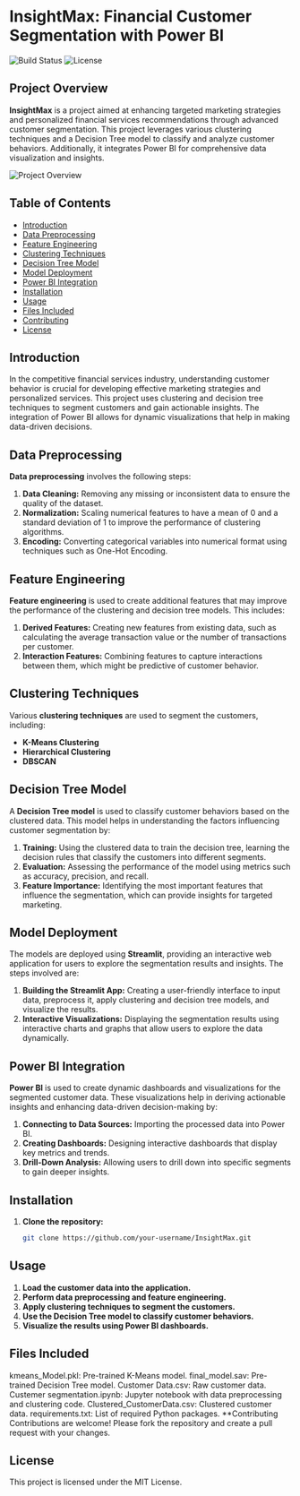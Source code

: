 # InsightMax: Financial Customer Segmentation with Power BI

![Build Status](https://img.shields.io/badge/build-passing-brightgreen)
![License](https://img.shields.io/badge/license-MIT-blue)

## Project Overview

**InsightMax** is a project aimed at enhancing targeted marketing strategies and personalized financial services recommendations through advanced customer segmentation. This project leverages various clustering techniques and a Decision Tree model to classify and analyze customer behaviors. Additionally, it integrates Power BI for comprehensive data visualization and insights.

![Project Overview](image.png)

## Table of Contents
- [Introduction](#introduction)
- [Data Preprocessing](#data-preprocessing)
- [Feature Engineering](#feature-engineering)
- [Clustering Techniques](#clustering-techniques)
- [Decision Tree Model](#decision-tree-model)
- [Model Deployment](#model-deployment)
- [Power BI Integration](#power-bi-integration)
- [Installation](#installation)
- [Usage](#usage)
- [Files Included](#files-included)
- [Contributing](#contributing)
- [License](#license)

## Introduction

In the competitive financial services industry, understanding customer behavior is crucial for developing effective marketing strategies and personalized services. This project uses clustering and decision tree techniques to segment customers and gain actionable insights. The integration of Power BI allows for dynamic visualizations that help in making data-driven decisions.

## Data Preprocessing

**Data preprocessing** involves the following steps:
1. **Data Cleaning:** Removing any missing or inconsistent data to ensure the quality of the dataset.
2. **Normalization:** Scaling numerical features to have a mean of 0 and a standard deviation of 1 to improve the performance of clustering algorithms.
3. **Encoding:** Converting categorical variables into numerical format using techniques such as One-Hot Encoding.

## Feature Engineering

**Feature engineering** is used to create additional features that may improve the performance of the clustering and decision tree models. This includes:
1. **Derived Features:** Creating new features from existing data, such as calculating the average transaction value or the number of transactions per customer.
2. **Interaction Features:** Combining features to capture interactions between them, which might be predictive of customer behavior.

## Clustering Techniques

Various **clustering techniques** are used to segment the customers, including:
- **K-Means Clustering**
- **Hierarchical Clustering**
- **DBSCAN**

## Decision Tree Model

A **Decision Tree model** is used to classify customer behaviors based on the clustered data. This model helps in understanding the factors influencing customer segmentation by:
1. **Training:** Using the clustered data to train the decision tree, learning the decision rules that classify the customers into different segments.
2. **Evaluation:** Assessing the performance of the model using metrics such as accuracy, precision, and recall.
3. **Feature Importance:** Identifying the most important features that influence the segmentation, which can provide insights for targeted marketing.

## Model Deployment

The models are deployed using **Streamlit**, providing an interactive web application for users to explore the segmentation results and insights. The steps involved are:
1. **Building the Streamlit App:** Creating a user-friendly interface to input data, preprocess it, apply clustering and decision tree models, and visualize the results.
2. **Interactive Visualizations:** Displaying the segmentation results using interactive charts and graphs that allow users to explore the data dynamically.

## Power BI Integration

**Power BI** is used to create dynamic dashboards and visualizations for the segmented customer data. These visualizations help in deriving actionable insights and enhancing data-driven decision-making by:
1. **Connecting to Data Sources:** Importing the processed data into Power BI.
2. **Creating Dashboards:** Designing interactive dashboards that display key metrics and trends.
3. **Drill-Down Analysis:** Allowing users to drill down into specific segments to gain deeper insights.

## Installation

1. **Clone the repository:**
   ```bash
   git clone https://github.com/your-username/InsightMax.git


## Usage
1. **Load the customer data into the application.**
2. **Perform data preprocessing and feature engineering.**
3. **Apply clustering techniques to segment the customers.**
4. **Use the Decision Tree model to classify customer behaviors.**
5. **Visualize the results using Power BI dashboards.**

## Files Included
kmeans_Model.pkl: Pre-trained K-Means model.
final_model.sav: Pre-trained Decision Tree model.
Customer Data.csv: Raw customer data.
Custemer segmentation.ipynb: Jupyter notebook with data preprocessing and clustering code.
Clustered_CustomerData.csv: Clustered customer data.
requirements.txt: List of required Python packages.
**Contributing
Contributions are welcome! Please fork the repository and create a pull request with your changes.

## License
This project is licensed under the MIT License.
